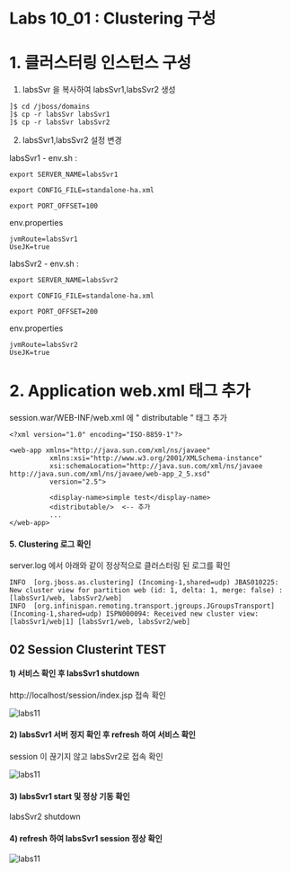 # Labs 10_01 : Clustering 구성 

# 1. 클러스터링 인스턴스 구성
1) labsSvr 을 복사하여 labsSvr1,labsSvr2 생성
```
]$ cd /jboss/domains
]$ cp -r labsSvr labsSvr1
]$ cp -r labsSvr labsSvr2
```

2) labsSvr1,labsSvr2 설정 변경 <BR/>

labsSvr1 - env.sh : 
``` 
export SERVER_NAME=labsSvr1

export CONFIG_FILE=standalone-ha.xml

export PORT_OFFSET=100 
```
env.properties <BR/>
```
jvmRoute=labsSvr1
UseJK=true
```
labsSvr2 - env.sh : 
``` 
export SERVER_NAME=labsSvr2

export CONFIG_FILE=standalone-ha.xml

export PORT_OFFSET=200 
``` 
env.properties <BR/>
```
jvmRoute=labsSvr2
UseJK=true
```
 

# 2. Application web.xml 태그 추가 
session.war/WEB-INF/web.xml 에 " distributable " 태그 추가
```
<?xml version="1.0" encoding="ISO-8859-1"?>
 
<web-app xmlns="http://java.sun.com/xml/ns/javaee"
          xmlns:xsi="http://www.w3.org/2001/XMLSchema-instance"
          xsi:schemaLocation="http://java.sun.com/xml/ns/javaee http://java.sun.com/xml/ns/javaee/web-app_2_5.xsd"
          version="2.5">
                  
          <display-name>simple test</display-name>
          <distributable/>  <-- 추가 
          ...
</web-app>
```
#### 5. Clustering 로그 확인 
server.log 에서 아래와 같이  정상적으로 클러스터링 된 로그를 확인

```
INFO  [org.jboss.as.clustering] (Incoming-1,shared=udp) JBAS010225: New cluster view for partition web (id: 1, delta: 1, merge: false) : [labsSvr1/web, labsSvr2/web]
INFO  [org.infinispan.remoting.transport.jgroups.JGroupsTransport] (Incoming-1,shared=udp) ISPN000094: Received new cluster view: [labsSvr1/web|1] [labsSvr1/web, labsSvr2/web]

```

## 02 Session Clusterint TEST  
#### 1) 서비스 확인 후 labsSvr1 shutdown 
http://localhost/session/index.jsp 접속 확인 

![labs11](https://github.com/wsjeong/simpleTEST/raw/master/img/labs11_1.JPG)

#### 2) labsSvr1 서버 정지 확인 후 refresh 하여 서비스 확인 

session 이 끊기지 않고 labsSvr2로 접속 확인  

![labs11](https://github.com/wsjeong/simpleTEST/raw/master/img/labs11_2.JPG)

#### 3) labsSvr1 start 및 정상 기동 확인

labsSvr2 shutdown 

#### 4) refresh 하여 labsSvr1 session 정상 확인 

![labs11](https://github.com/wsjeong/simpleTEST/raw/master/img/labs11_3.JPG)
